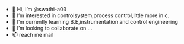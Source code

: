 - 👋 Hi, I’m @swathi-a03
- 👀 I’m interested in controlsystem,process control,little more in c. 
- 🌱 I’m currently learning B.E,instrumentation and control engineering
- 💞️ I’m looking to collaborate on ...
- 📫  reach me mail

<!---
swathi-a03/swathi-a03 is a ✨ special ✨ repository because its `README.md` (this file) appears on your GitHub profile.
You can click the Preview link to take a look at your changes.
--->
